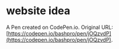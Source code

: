 # website idea

A Pen created on CodePen.io. Original URL: [https://codepen.io/bashpro/pen/jOQzvdP](https://codepen.io/bashpro/pen/jOQzvdP).

